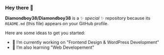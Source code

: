 ### Hey there 👋


**Diamondboy38/Diamondboy38** is a ✨ _special_ ✨ repository because its `README.md` (this file) appears on your GitHub profile.

Here are some ideas to get you started:

- 🔭 I’m currently working on "Frontend Design & WordPress Development"
- 🌱 I’m also learning "Web Developement"



